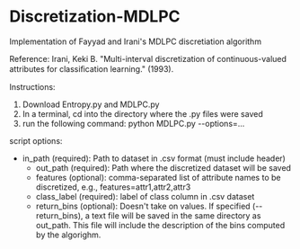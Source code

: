 # Discretization-MDLPC
Implementation of Fayyad and Irani's MDLPC discretiation algorithm

Reference:
Irani, Keki B. "Multi-interval discretization of continuous-valued attributes for classiﬁcation learning." (1993).

Instructions:
1. Download Entropy.py and MDLPC.py
2. In a terminal, cd into the directory where the .py files were saved
3. run the following command:
  python MDLPC.py --options=...
  
script options:
* in_path (required): Path to dataset in .csv format (must include header)
  * out_path (required): Path where the discretized dataset will be saved
  * features (optional): comma-separated list of attribute names to be discretized, e.g., features=attr1,attr2,attr3
  * class_label (required): label of class column in .csv dataset
  * return_bins (optional): Doesn't take on values. If specified (--return_bins), a text file will be saved in the same directory as out_path. This file will include the description of the bins computed by the algorighm.

